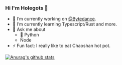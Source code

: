 ### Hi I'm Holegots 👋
- 🔭 I’m currently working on [@Bytedance](https://github.com/bytedance).
- 🌱 I’m currently learning Typescript/Rust and more.
- 💬 Ask me about 
  - 🐍 Python
  - Node
- ⚡ Fun fact: I really like to eat Chaoshan hot pot.
<!--
**fuergaosi233/fuergaosi233** is a ✨ _special_ ✨ repository because its `README.md` (this file) appears on your GitHub profile.


- 🔭 I’m currently working on ...
- 🌱 I’m currently learning ...
- 👯 I’m looking to collaborate on ...
- 🤔 I’m looking for help with ...
- 💬 Ask me about ...
- 📫 How to reach me: ...
- 😄 Pronouns: ...
- ⚡ Fun fact: ...
-->
[![Anurag's github stats](https://github-readme-stats.vercel.app/api?username=fuergaosi233&show_icons=true&theme=radical)](https://github.com/anuraghazra/github-readme-stats)
